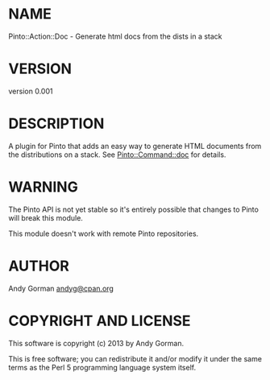 # NAME

Pinto::Action::Doc - Generate html docs from the dists in a stack

# VERSION

version 0.001

# DESCRIPTION

A plugin for Pinto that adds an easy way to generate HTML documents from the
distributions on a stack. See [Pinto::Command::doc](http://search.cpan.org/perldoc?Pinto::Command::doc) for details.

# WARNING

The Pinto API is not yet stable so it's entirely possible that changes to Pinto
will break this module.

This module doesn't work with remote Pinto repositories.

# AUTHOR

Andy Gorman <andyg@cpan.org>

# COPYRIGHT AND LICENSE

This software is copyright (c) 2013 by Andy Gorman.

This is free software; you can redistribute it and/or modify it under
the same terms as the Perl 5 programming language system itself.
